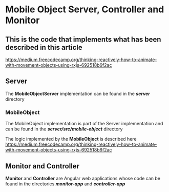 # Mobile Object Server, Controller and Monitor

## This is the code that implements what has been described in this article

https://medium.freecodecamp.org/thinking-reactively-how-to-animate-with-movement-objects-using-rxjs-692518b6f2ac


## Server
The **MobileObjectServer** implementation can be found in the _**server**_ directory

### MobileObject
The MobileObject implementation is part of the Server implementation and can be found in the _**server/src/mobile-object**_ directory

The logic implemented by the **MobileObject** is described here https://medium.freecodecamp.org/thinking-reactively-how-to-animate-with-movement-objects-using-rxjs-692518b6f2ac

## Monitor and Controller
**Monitor** and **Controller** are Angular web applications whose code can be found in the directories _**monitor-app**_ and _**controller-app**_


